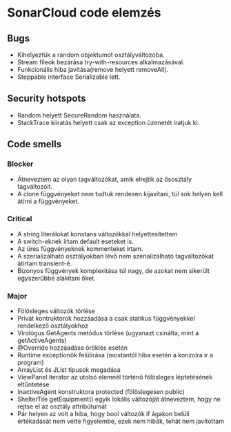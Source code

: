 # SonarCloud code elemzés

## Bugs

- Kihelyeztük a random objektumot osztályváltozóba.
- Stream fileok bezárása try-with-resources alkalmazásával.
- Funkcionális hiba javítása(remove helyett removeAll).
- Steppable interface Serializable lett.

## Security hotspots

- Random helyett SecureRandom használata.
- StackTrace kiiratás helyett csak az exception üzenetét íratjuk ki.

## Code smells

### Blocker

- Átneveztem az olyan tagváltozókat, amik elrejtik az ősosztály tagváltozóit.
- A clone függvényeket nem tudtuk rendesen kijavítani, túl sok helyen kell átírni a függvényeket.

### Critical

- A string literálokat konstans változókkal helyettesítettem
- A switch-eknek írtam default eseteket is.
- Az üres függvényeknek kommenteket írtam.
- A szerializálható osztályokban lévő nem szerializálható tagváltozókat átírtam transient-é.
- Bizonyos függvények komplexitása túl nagy, de azokat nem sikerült egyszerűbbé alakítani őket.

### Major

- Fölösleges változók törlése
- Privát kontruktorok hozzáadása a csak statikus függvényekkel rendelkező osztályokhoz
- Virológus GetAgents metódus törlése (ugyanazt csinálta, mint a getActiveAgents)
- @Override hozzáadása öröklés esetén
- Runtime exceptionök felülírása (mostantól hiba esetén a konzolra ír a program)
- ArrayList és JList típusok megadása
- ViewPanel iterator az utolsó elemnél történő fölösleges léptetésének eltűntetése
- InactiveAgent konstruktora protected (fölöslegesen public)
- ShelterTile getEquipment() egyik lokális változóját átneveztem, hogy ne rejtse el az osztály attribútumát
- Pár helyen az volt a hiba, hogy bool változók if ágakon belüli értékadását nem vette figyelembe, ezek nem hibák, tehát nem javítottam
